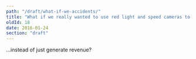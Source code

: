 ```yaml
---
path: "/draft/what-if-we-accidents/"
title: "What if we really wanted to use red light and speed cameras to actually reduce traffic accidents?"
oldId: 18
date: 2016-01-24
section: "draft"
---
```

...instead of just generate revenue?